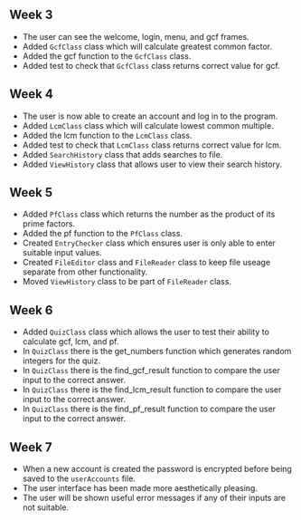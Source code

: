 ## Week 3

* The user can see the welcome, login, menu, and gcf frames.
* Added `GcfClass` class which will calculate greatest common factor.
* Added the gcf function to the `GcfClass` class.
* Added test to check that `GcfClass` class returns correct value for gcf.

## Week 4

* The user is now able to create an account and log in to the program.
* Added `LcmClass` class which will calculate lowest common multiple.
* Added the lcm function to the `LcmClass` class.
* Added test to check that `LcmClass` class returns correct value for lcm.
* Added `SearchHistory` class that adds searches to file.
* Added `ViewHistory` class that allows user to view their search history.

## Week 5

* Added `PfClass` class which returns the number as the product of its prime factors.
* Added the pf function to the `PfClass` class.
* Created `EntryChecker` class which ensures user is only able to enter suitable input values.
* Created `FileEditor` class and `FileReader` class to keep file useage separate from other functionality.
* Moved `ViewHistory` class to be part of `FileReader` class.

## Week 6

* Added `QuizClass` class which allows the user to test their ability to calculate gcf, lcm, and pf.
* In `QuizClass` there is the get_numbers function which generates random integers for the quiz.
* In `QuizClass` there is the find_gcf_result function to compare the user input to the correct answer.
* In `QuizClass` there is the find_lcm_result function to compare the user input to the correct answer.
* In `QuizClass` there is the find_pf_result function to compare the user input to the correct answer.

## Week 7

* When a new account is created the password is encrypted before being saved to the `userAccounts` file.
* The user interface has been made more aesthetically pleasing.
* The user will be shown useful error messages if any of their inputs are not suitable.
